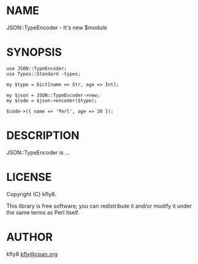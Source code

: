 # NAME

JSON::TypeEncoder - It's new $module

# SYNOPSIS

    use JSON::TypeEncoder;
    use Types::Standard -types;

    my $type = Dict[name => Str, age => Int];

    my $json = JSON::TypeEncoder->new;
    my $code = $json->encoder($type);

    $code->({ name => 'Perl', age => 30 });

# DESCRIPTION

JSON::TypeEncoder is ...

# LICENSE

Copyright (C) kfly8.

This library is free software; you can redistribute it and/or modify
it under the same terms as Perl itself.

# AUTHOR

kfly8 <kfly@cpan.org>
